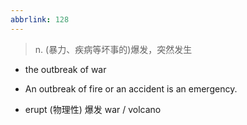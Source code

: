 ```yaml
---
abbrlink: 128
---
```

> n. (暴力、疾病等坏事的)爆发，突然发生

- the outbreak of war
- An outbreak of fire or an accident is an emergency.

- erupt (物理性) 爆发 war / volcano 